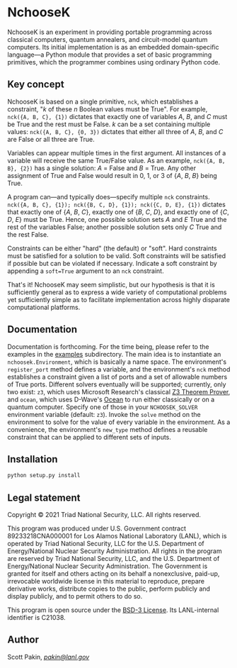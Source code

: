 NchooseK
========

NchooseK is an experiment in providing portable programming across classical computers, quantum annealers, and circuit-model quantum computers.  Its initial implementation is as an embedded domain-specific language—a Python module that provides a set of basic programming primitives, which the programmer combines using ordinary Python code.

Key concept
-----------

NchooseK is based on a single primitive, `nck`, which establishes a constraint, "*k* of these *n* Boolean values must be True".  For example, `nck({A, B, C}, {1})` dictates that exactly one of variables *A*, *B*, and *C* must be True and the rest must be False.  *k* can be a set containing multiple values: `nck({A, B, C}, {0, 3})` dictates that either all three of *A*, *B*, and *C* are False or all three are True.

Variables can appear multiple times in the first argument.  All instances of a variable will receive the same True/False value.  As an example, `nck({A, B, B}, {2})` has a single solution: *A* = False and *B* = True.  Any other assignment of True and False would result in 0, 1, or 3 of {*A*, *B*, *B*} being True.

A program can—and typically does—specify multiple `nck` constraints.  `nck({A, B, C}, {1}); nck({B, C, D}, {1}); nck({C, D, E}, {1})` dictates that exactly one of {*A*, *B*, *C*}, exactly one of {*B*, *C*, *D*}, and exactly one of {*C*, *D*, *E*} must be True.  Hence, one possible solution sets *A* and *E* True and the rest of the variables False; another possible solution sets only *C* True and the rest False.

Constraints can be either "hard" (the default) or "soft".  Hard constraints must be satisfied for a solution to be valid.  Soft constraints will be satisfied if possible but can be violated if necessary.  Indicate a soft constraint by appending a `soft=True` argument to an `nck` constraint.

That's it!  NchooseK may seem simplistic, but our hypothesis is that it is sufficiently general as to express a wide variety of computational problems yet sufficiently simple as to facilitate implementation across highly disparate computational platforms.

Documentation
-------------

Documentation is forthcoming.  For the time being, please refer to the examples in the [examples](examples) subdirectory.  The main idea is to instantiate an `nchoosek.Environment`, which is basically a name space.  The environment's `register_port` method defines a variable, and the environment's `nck` method establishes a constraint given a list of ports and a set of allowable numbers of True ports.  Different solvers eventually will be supported; currently, only two exist: `z3`, which uses Microsoft Research's classical [Z3 Theorem Prover](https://github.com/Z3Prover/z3), and `ocean`, which uses D-Wave's [Ocean](https://ocean.dwavesys.com/) to run either classically or on a quantum computer.  Specify one of those in your `NCHOOSEK_SOLVER` environment variable (default: `z3`).  Invoke the `solve` method on the environment to solve for the value of every variable in the environment.  As a convenience, the environment's `new_type` method defines a reusable constraint that can be applied to different sets of inputs.

Installation
------------

```Python
python setup.py install
```

Legal statement
---------------

Copyright © 2021 Triad National Security, LLC.
All rights reserved.

This program was produced under U.S. Government contract 89233218CNA000001 for Los Alamos National Laboratory (LANL), which is operated by Triad National Security, LLC for the U.S.  Department of Energy/National Nuclear Security Administration. All rights in the program are reserved by Triad National Security, LLC, and the U.S. Department of Energy/National Nuclear Security Administration. The Government is granted for itself and others acting on its behalf a nonexclusive, paid-up, irrevocable worldwide license in this material to reproduce, prepare derivative works, distribute copies to the public, perform publicly and display publicly, and to permit others to do so.

This program is open source under the [BSD-3 License](LICENSE.md).  Its LANL-internal identifier is C21038.

Author
------

Scott Pakin, *pakin@lanl.gov*
